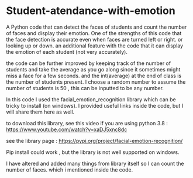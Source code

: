 # Student-atendance-with-emotion
A Python code that can detect the faces of students and count the number of faces and display their emotion.
One of the strengths of this code that the face detection is accurate even when faces are turned left or right. or looking up or down.
an additional feature with the code that it can display the emotion of each student (not very accurately).

the code can be further improved by keeping track of the number of students and take the average as you go along since it sometimes might miss a face for a few seconds.
and the int(average) at the end of class is the number of students present.
I choose a random number to assume the number of students is 50 , this can be inputted to be any number.



In this code I used the facial_emotion_recognition library which can be tricky to install (on windows).
I provided useful links inside the code, but I will share them here as well.


to download this library, see this video if you are using python 3.8 : https://www.youtube.com/watch?v=xaDJ5xnc8dc

see the library page : https://pypi.org/project/facial-emotion-recognition/

Pip install could work , but the library is not well supported on windows.

I have altered and added many things from library itself so I can count the number of faces. which i mentioned inside the code.

